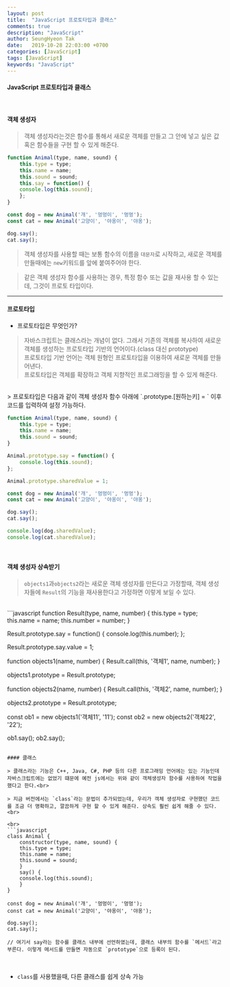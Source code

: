 ```yaml
---
layout: post
title:  "JavaScript 프로토타입과 클래스"
comments: true
description: "JavaScript"
author: SeungHyeon Tak
date:   2019-10-28 22:03:00 +0700
categories: [JavaScript]
tags: [JavaScript]
keywords: "JavaScript"
---
```

#### JavaScript 프로토타입과 클래스
<br>

#### 객체 생성자

> 객체 생성자라는것은 함수를 통해서 새로운 객체를 만들고 그 안에 넣고 싶은 값 혹은 함수들을 구현 할 수 있게 해준다. <br>

```javascript
function Animal(type, name, sound) {
    this.type = type;
    this.name = name;
    this.sound = sound;
    this.say = function() {
	console.log(this.sound);
    };
}

const dog = new Animal('개', '멍멍이', '멍멍');
const cat = new Animal('고양이', '야옹이', '야옹');

dog.say();
cat.say();
```

> 객체 생성자를 사용할 때는 보통 함수의 이름을 `대문자`로 시작하고, 새로운 객체를 만들때에는 `new`키워드를 앞에 붙여주어야 한다. <br>

> 같은 객체 생성자 함수를 사용하는 경우, 특정 함수 또는 값을 재사용 할 수 있는데, 그것이 프로토 타입이다. <br>

*****

#### 프로토타입

* 프로토타입은 무엇인가?
> 자바스크립트는 클래스라는 개념이 없다. 그래서 기존의 객체를 복사하여 새로운 객체를 생성하는 프로토타입 기반의 언어이다.(class 대신 prototype) <br>
> 프로토타입 기반 언어는 객체 원형인 프로토타입을 이용하여 새로운 객체를 만들어낸다.<br>
> 프로토타입은 객체를 확장하고 객체 지향적인 프로그래밍을 할 수 있게 해준다. <br>


<br>
> 프로토타입은 다음과 같이 객체 생성자 함수 아래에 `.prototype.[원하는키] = ` 이후 코드를 입력하여 설정 가능하다. <br>

```javascript
function Animal(type, name, sound) {
    this.type = type;
    this.name = name;
    this.sound = sound;
}

Animal.prototype.say = function() {
    console.log(this.sound);
};

Animal.prototype.sharedValue = 1;

const dog = new Animal('개', '멍멍이', '멍멍');
const cat = new Animal('고양이', '야옹이', '야옹');

dog.say();
cat.say();

console.log(dog.sharedValue);
console.log(cat.sharedValue);
```

<br>

#### 객체 생성자 상속받기

> `objects1`과`objects2`라는 새로운 객체 생성자를 만든다고 가정할때, 객체 생성자들에 `Result`의 기능을 재사용한다고 가정하면 이렇게 보일 수 있다. <br>

<br>
```javascript
function Result(type, name, number) {
    this.type = type;
    this.name = name;
    this.number = number;
}

Result.prototype.say = function() {
    console.log(this.number);
};

Result.prototype.say.value = 1;

function objects1(name, number) {
    Result.call(this, '객체1', name, number);
}

objects1.prototype = Result.prototype;

function objects2(name, number) {
    Result.call(this, '객체2', name, number);
}

objects2.prototype = Result.prototype;

const ob1 = new objects1('객체11', '11');
const ob2 = new objects2('객체22', '22');

ob1.say();
ob2.say();
```

#### 클래스

> 클래스라는 기능은 C++, Java, C#, PHP 등의 다른 프로그래밍 언어에는 있는 기능인데 자바스크립트에는 없었기 떄문에 예전 js에서는 위와 같이 객체생성자 함수를 사용하여 작업을 했다고 한다.<br>

> 지금 버전에서는 `class`라는 문법이 추가되었는데, 우리가 객체 생성자로 구현했던 코드를 조금 더 명확하고, 깔끔하게 구현 할 수 있게 해준다. 상속도 훨씬 쉽게 해줄 수 있다. <br>

<br>
```javascript
class Animal {
    constructor(type, name, sound) {
	this.type = type;
	this.name = name;
	this.sound = sound;
    }
    say() {
	console.log(this.sound);
    }
}

const dog = new Animal('개', '멍멍이', '멍멍');
const cat = new Animal('고양이', '야옹이', '야옹');

dog.say();
cat.say();

// 여기서 say라는 함수를 클래스 내부에 선언하였는데, 클래스 내부의 함수를 `메서드`라고 부른다. 이렇게 메서드를 만들면 자동으로 `prototype`으로 등록이 된다.
```
<br>

* `class`를 사용했을때, 다른 클래스를 쉽게 상속 가능


